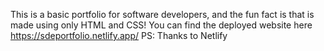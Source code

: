 This is a basic portfolio for software developers, and the fun fact is that is made using only HTML and CSS!
You can find the deployed website here https://sdeportfolio.netlify.app/
PS: Thanks to Netlify
